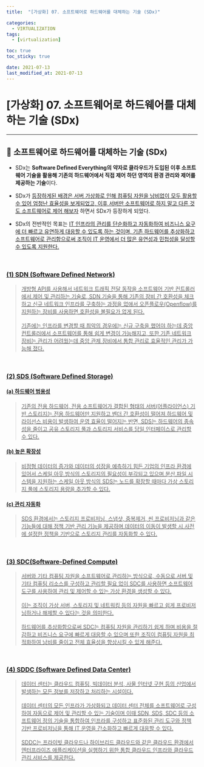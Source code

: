 ```yaml
---
title:  "[가상화] 07. 소프트웨어로 하드웨어를 대체하는 기술 (SDx)" 

categories:
  - VIRTUALIZATION
tags:
  - [virtualization]

toc: true
toc_sticky: true

date: 2021-07-13
last_modified_at: 2021-07-13
---
```

# [가상화] 07. 소프트웨어로 하드웨어를 대체하는 기술 (SDx)
---

<style>
table {
    font-size: 12pt;
}
table th:first-of-type {
    width: 5%;
}
table th:nth-of-type(2) {
    width: 15%;
}
table th:nth-of-type(3) {
    width: 50%;
}
table th:nth-of-type(4) {
    width: 30%;
}
</style>

## 🔔 소프트웨어로 하드웨어를 대체하는 기술 (SDx)

- SDx는 **Software Defined Everything의 약자로 클라우드가 도입된 이후 소프트웨어 기술을 활용해 기존의 하드웨어에서 직접 제어 하던 영역의 환경 관리와 제어를 제공하는 기술**이다.

- SDx가 <u>등장하게된 배경은 서버 가상화로 인해 컴퓨팅 자원을 낭비없이 모두 활용할 수 있어 엄청난 효율성을 보게되었고, 이후 서버만 소프트웨어로 하지 말고 다른 것도 소프트웨어로 제어 해보자</u> 하면서 SDx가 등장하게 되었다.

- SDx의 전반적인 목표는 <u>IT 인프라의 관리를 단순화하고 자동화하여 비즈니스 요구에 더 빠르고 유연하게 대응할 수 있도록 하는 것<u>이며, 기존 하드웨어를 추상화하고  소프트웨어로 관리함으로써 <u>조직이 IT 운영에서 더 많은 유연성과 민첩성을 달성할 수 있도록 지원</u>한다.

<br>

### (1) SDN (Software Defined Network)

> 개방형 API를 사용해서 네트워크 트래픽 전달 동작을 소프트웨어 기반 컨트롤러에서 제어 및 관리하는 기술로, SDN 기술을 통해 기존의 장비 간 호환성을 체크하고 신규 네트워크 인프라를 구축하는 과정을 없애서 오픈플로우(Openflow)를 지원하는 장비를 사용하면 호환성을 볼필요가 없게 된다. <br><br>
기존에는 인프라를 변경할 때 최악의 경우에는 신규 구축을 했어야 하는데 중앙 컨트롤러에서 소프트웨어를 통해 쉽게 변경이 가능해지고, 또한 기존 네트워크 장비는 관리가 어려웠는데 중앙 관제 장비에서 통합 관리로 효율적인 관리가 가능해 졌다.

<br>

### (2) SDS (Software Defined Storage)

#### (a) 하드웨어 범용성

> 기존의 전용 하드웨어, 전용 소프트웨어가 결합된 형태의 서버(어플라이언스) 기반 스토리지는 전용 하드웨어만 지원하고 벤더 간 호환성이 떨어져 하드웨어 및 라이선스 비용이 발생하여 운영 효율이 떨어지는 반면, SDS는 하드웨어의 종속성을 줄이고 공유 스토리지 풀과 스토리지 서비스를 당일 인터페이스로 관리할 수 있다.

#### (b) 높은 확장성 

> 비정형 데이터의 증가와 데이터의 성장을 예측하기 힘든 기업의 인프라 환경에 있어서 스케일 아웃 방식의 스토리지의 필요성이 부각되고 있으며 분산 파일 시스템을 지원하는 스케일 아웃 방식의 SDS는 노드를 확장할 때마다 가상 스토리지 풀에 스토리지 용량을 추가할 수 있다.

#### (c) 관리 자동화

> SDS 환경에서는 스토리지 프로비저닝, 스냅샷, 중복제거, 씬 프로비저닝과 같은 기능들에 대해 정책 기반 관리 기능을 제공하며 데이터의 이동이 발생할 시 사전에 설정한 정책을 기반으로 스토리지 관리를 자동화할 수 있다.

<br>

### (3) SDC(Software-Defined Compute)

> 서버와 기타 컴퓨팅 자원을 소프트웨어로 관리하는 방식으로, 수동으로 서버 및 기타 컴퓨팅 리소스를 구성하고 관리할 필요 없이 SDC를 사용하면 소프트웨어 도구를 사용하여 관리 및 제어할 수 있는 가상 환경을 생성할 수 있다. <br><br>
이는 조직이 가상 서버, 스토리지 및 네트워킹 등의 자원을 빠르고 쉽게 프로비저닝하거나 해제할 수 있다는 것을 의미한다. <br><br>
하드웨어를 추상화함으로써 SDC는 컴퓨팅 자원을 관리하기 쉽게 하며 비용을 절감하고 비즈니스 요구에 빠르게 대응할 수 있으며 또한 조직이 컴퓨팅 자원을 최적화하여 낭비를 줄이고 전체 효율성을 향상시킬 수 있게 해준다.

<br>

### (4) SDDC (Software Defined Data Center)

> 데이터 센터는 클라우드 컴퓨팅, 빅데이터 분석, 사물 인터넷 구현 등의 산업에서 발생하는 모든 정보를 저장하고 처리하는 시설이다.<br><br>
데이터 센터의 모든 인프라가 가상화되고 데이터 센터 전체를 소프트웨어로 구성하여 자동으로 제어 및 관리할 수 있는 기술이며 이때 SDN, SDS, SDC 등의 소프트웨어 정의 기술을 통합하여 인프라를 구성하고 표준화된 관리 도구와 정책 기반 프로비저닝을 통해 IT 운영을 간소화하고 빠르게 대응할 수 있다.<br><br>
SDDC는 프라이빗 클라우드나 하이브리드 클라우드와 같은 클라우드 환경에서 엔터프라이즈 애플리케이션을 실행하기 위한 통합 클라우드 인프라와 클라우드 관리 서비스를 제공한다.
